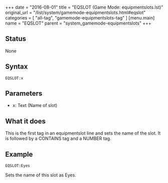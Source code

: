+++
date = "2016-08-01"
title = "EQSLOT (Game Mode: equipmentslots.lst)"
original_url = "/list/system/gamemode-equipmentslots.html#eqslot"
categories = [ "all-tag", "gamemode-equipmentslots-tag" ]
[menu.main]
    name = "EQSLOT"
    parent = "system_gamemode-equipmentslots"
+++

## Status

None

## Syntax

`EQSLOT:x`

## Parameters

-   x: Text (Name of slot)



What it does
------------

This is the first tag in an equipmentslot line and sets the name of the
slot. It is followed by a CONTAINS tag and a NUMBER tag.

Example
-------

`EQSLOT:Eyes`

Sets the name of this slot as Eyes.

